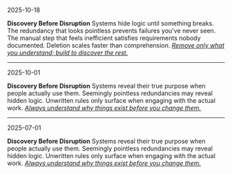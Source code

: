 2025-10-18

**Discovery Before Disruption**
Systems hide logic until something breaks. The redundancy that looks pointless prevents failures you've never seen. The manual step that feels inefficient satisfies requirements nobody documented. Deletion scales faster than comprehension. <u>*Remove only what you understand; build to discover the rest.*</u>

---

2025-10-01

**Discovery Before Disruption**
Systems reveal their true purpose when people actually use them. Seemingly pointless redundancies may reveal hidden logic. Unwritten rules only surface when engaging with the actual work. <u>*Always understand why things exist before you change them.*</u>

---

2025-07-01

**Discovery Before Disruption**
Systems reveal their true purpose when people actually use them. Seemingly pointless redundancies may reveal hidden logic. Unwritten rules only surface when engaging with the actual work. <u>*Always understand why things exist before you change them.*</u>

